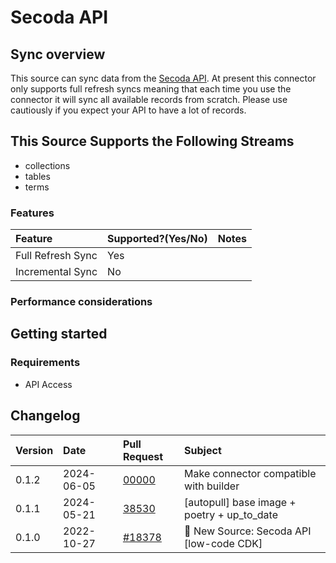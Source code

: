 # Secoda API

## Sync overview

This source can sync data from the [Secoda API](https://docs.secoda.co/secoda-api). At present this connector only supports full refresh syncs meaning that each time you use the connector it will sync all available records from scratch. Please use cautiously if you expect your API to have a lot of records.

## This Source Supports the Following Streams

- collections
- tables
- terms

### Features

| Feature           | Supported?\(Yes/No\) | Notes |
| :---------------- | :------------------- | :---- |
| Full Refresh Sync | Yes                  |       |
| Incremental Sync  | No                   |       |

### Performance considerations

## Getting started

### Requirements

- API Access

## Changelog

| Version | Date       | Pull Request                                              | Subject                                  |
| :------ | :--------- | :-------------------------------------------------------- | :--------------------------------------- |
| 0.1.2 | 2024-06-05 | [00000](https://github.com/airbytehq/airbyte/pull/00000) | Make connector compatible with builder |
| 0.1.1 | 2024-05-21 | [38530](https://github.com/airbytehq/airbyte/pull/38530) | [autopull] base image + poetry + up_to_date |
| 0.1.0   | 2022-10-27 | [#18378](https://github.com/airbytehq/airbyte/pull/18378) | 🎉 New Source: Secoda API [low-code CDK] |
